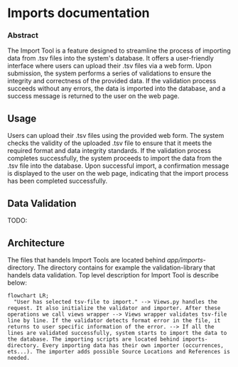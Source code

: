 # Imports documentation

### Abstract

The Import Tool is a feature designed to streamline the process of importing data from .tsv files into the system's database. It offers a user-friendly interface where users can upload their .tsv files via a web form. Upon submission, the system performs a series of validations to ensure the integrity and correctness of the provided data. If the validation process succeeds without any errors, the data is imported into the database, and a success message is returned to the user on the web page.

## Usage

Users can upload their .tsv files using the provided web form. The system checks the validity of the uploaded .tsv file to ensure that it meets the required format and data integrity standards.
If the validation process completes successfully, the system proceeds to import the data from the .tsv file into the database.
Upon successful import, a confirmation message is displayed to the user on the web page, indicating that the import process has been completed successfully.

## Data Validation

TODO:

## Architecture

The files that handels Import Tools are located behind _app/imports_-directory. The directory contains for example the validation-library that handels data validation. Top level description for Import Tool is describe below:


```mermaid
flowchart LR;
  "User has selected tsv-file to import." --> Views.py handles the request. It also initialize the validator and importer. After these operations we call views wrapper --> Views wrapper validates tsv-file line by line. If the validator detects format error in the file, it returns to user specific information of the error. --> If all the lines are validated successfully, system starts to import the data to the database. The importing scripts are located behind imports-directory. Every importing data has their own importer (occurrences, ets...). The importer adds possible Source Locations and References is needed.
```
